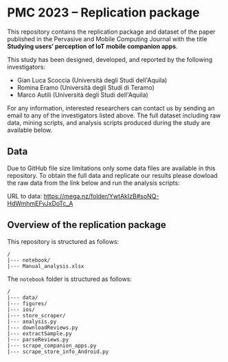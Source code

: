 # PMC 2023 – Replication package

This repository contains the replication package and dataset of the paper published in the Pervasive and Mobile Computing Journal with the title **Studying users’ perception of IoT mobile companion apps**.

This study has been designed, developed, and reported by the following investigators:

- Gian Luca Scoccia (Università degli Studi dell'Aquila)
- Romina Eramo  (Università degli Studi di Teramo)
- Marco Autili  (Università degli Studi dell'Aquila)

For any information, interested researchers can contact us by sending an email to any of the investigators listed above. 
The full dataset including raw data, mining scripts, and analysis scripts produced during the study are available below.

## Data

Due to GitHub file size limitations only some data files are available in this repository. To obtain the full data and replicate our results please dowload the raw data from the link below and run the analysis scripts: 

URL to data: https://mega.nz/folder/YwtAkIzB#soNQ-HdWmhmEFvJxDoTc_A

## Overview of the replication package

This repository is structured as follows:

```
/
|--- notebook/
|--- Manual_analysis.xlsx
```

The ``notebook`` folder is structured as follows:

```
/
|--- data/
|--- figures/
|--- ios/
|--- store_scraper/
|--- analysis.py
|--- downloadReviews.py
|--- extractSample.py
|--- parseReviews.py
|--- scrape_companion_apps.py
|--- scrape_store_info_Android.py
```
